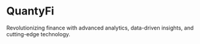 # QuantyFi
Revolutionizing finance with advanced analytics, data-driven insights, and cutting-edge technology.
